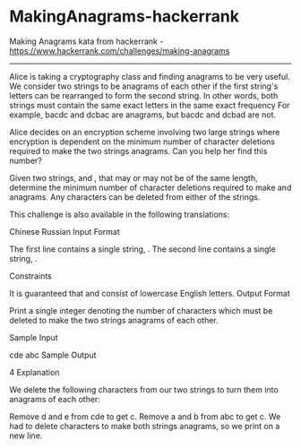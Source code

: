 # MakingAnagrams-hackerrank
Making Anagrams kata from hackerrank - https://www.hackerrank.com/challenges/making-anagrams

----------------

Alice is taking a cryptography class and finding anagrams to be very useful. We consider two strings to be anagrams of each other if the first string's letters can be rearranged to form the second string. In other words, both strings must contain the same exact letters in the same exact frequency For example, bacdc and dcbac are anagrams, but bacdc and dcbad are not.

Alice decides on an encryption scheme involving two large strings where encryption is dependent on the minimum number of character deletions required to make the two strings anagrams. Can you help her find this number?

Given two strings,  and , that may or may not be of the same length, determine the minimum number of character deletions required to make  and  anagrams. Any characters can be deleted from either of the strings.

This challenge is also available in the following translations:

Chinese
Russian
Input Format

The first line contains a single string, . 
The second line contains a single string, .

Constraints

It is guaranteed that  and  consist of lowercase English letters.
Output Format

Print a single integer denoting the number of characters which must be deleted to make the two strings anagrams of each other.

Sample Input

cde
abc
Sample Output

4
Explanation

We delete the following characters from our two strings to turn them into anagrams of each other:

Remove d and e from cde to get c.
Remove a and b from abc to get c.
We had to delete  characters to make both strings anagrams, so we print  on a new line.
